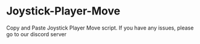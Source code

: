 # Joystick-Player-Move
Copy and Paste Joystick Player Move script. If you have any issues, please go to our discord server
